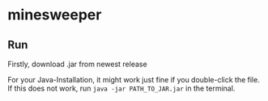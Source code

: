 # minesweeper

## Run
Firstly, download .jar from newest release 

For your Java-Installation, it might work just fine if you double-click the file. If this does not work, run `java -jar PATH_TO_JAR.jar` in the terminal. 
